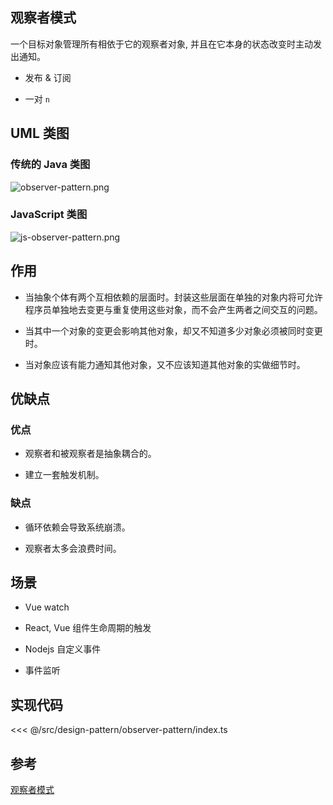 ## 观察者模式

一个目标对象管理所有相依于它的观察者对象, 并且在它本身的状态改变时主动发出通知。

- 发布 & 订阅

- 一对 `n`

## UML 类图

### 传统的 Java 类图

![observer-pattern.png](~@images/src/design-pattern/observer-pattern/images/observer-pattern.png)

### JavaScript 类图

![js-observer-pattern.png](~@images/src/design-pattern/observer-pattern/images/js-observer-pattern.png)

## 作用

- 当抽象个体有两个互相依赖的层面时。封装这些层面在单独的对象内将可允许程序员单独地去变更与重复使用这些对象，而不会产生两者之间交互的问题。

- 当其中一个对象的变更会影响其他对象，却又不知道多少对象必须被同时变更时。

- 当对象应该有能力通知其他对象，又不应该知道其他对象的实做细节时。

## 优缺点

### 优点

- 观察者和被观察者是抽象耦合的。

- 建立一套触发机制。

### 缺点

- 循环依赖会导致系统崩溃。

- 观察者太多会浪费时间。

## 场景

- Vue watch

- React, Vue 组件生命周期的触发

- Nodejs 自定义事件

- 事件监听

## 实现代码

<<< @/src/design-pattern/observer-pattern/index.ts

## 参考

[观察者模式](https://zh.wikipedia.org/zh-cn/%E8%A7%82%E5%AF%9F%E8%80%85%E6%A8%A1%E5%BC%8F)
